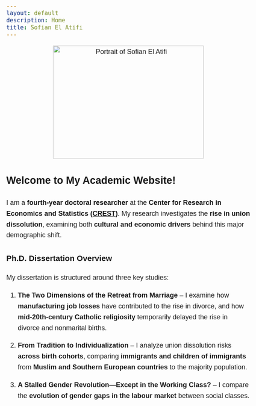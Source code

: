 ```yaml
---
layout: default
description: Home
title: Sofian El Atifi
---
```


<style>
  body {
    line-height: 1.6;
    font-size: 18px;
    font-family: sans-serif;
  }
  
  .content {
    max-width: 60ch;
    margin: auto;
    padding: 20px;
    text-align: justify;
  }

  .image-container {
    text-align: center;
    margin-bottom: 20px;
  }
</style>

<div class="image-container">
  <img src="/sofian.jpg" alt="Portrait of Sofian El Atifi" width="400" height="300">
</div>


## Welcome to My Academic Website!  

I am a **fourth-year doctoral researcher** at the **Center for Research in Economics and Statistics ([CREST](https://crest.science/user/Sofian-EL-ATIFI/?profiletab=posts))**. My research investigates the **rise in union dissolution**, examining both **cultural and economic drivers** behind this major demographic shift.  

### Ph.D. Dissertation Overview  

My dissertation is structured around three key studies:  

1. **The Two Dimensions of the Retreat from Marriage** – I examine how **manufacturing job losses** have contributed to the rise in divorce, and how **mid-20th-century Catholic religiosity** temporarily delayed the rise in divorce and nonmarital births.  

2. **From Tradition to Individualization** – I analyze union dissolution risks **across birth cohorts**, comparing **immigrants and children of immigrants** from **Muslim and Southern European countries** to the majority population.  

3. **A Stalled Gender Revolution—Except in the Working Class?** – I compare the **evolution of gender gaps in the labour market** between social classes.  


